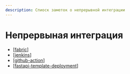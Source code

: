 ```yaml
---
description: Спиоск заметок о непрерывной интеграции
---
```

# Непрервыная интеграция

- [[fabric]]
- [[jenkins]]
- [[github-action]]
- [[fastapi-template-deployment]]

[//begin]: # "Autogenerated link references for markdown compatibility"
[fabric]: ../notes/fabric "Fabric"
[jenkins]: ../notes/jenkins "Jenkins"
[github-action]: ../notes/github-action "Githunb-action"
[fastapi-template-deployment]: ../notes/fastapi-template-deployment "fastapi template deployment"
[//end]: # "Autogenerated link references"
